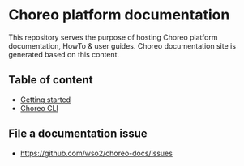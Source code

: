 # Choreo platform documentation

This repository serves the purpose of hosting Choreo platform documentation, HowTo & user guides. Choreo documentation site is generated based on this content.

## Table of content
- [Getting started](docs/getting-started.md)
- [Choreo CLI](docs/cli/reference.md)

## File a documentation issue
- https://github.com/wso2/choreo-docs/issues
